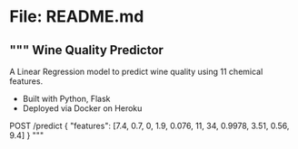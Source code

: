 # File: README.md
"""
Wine Quality Predictor
-----------------------
A Linear Regression model to predict wine quality using 11 chemical features.

- Built with Python, Flask
- Deployed via Docker on Heroku

POST /predict
{
  "features": [7.4, 0.7, 0, 1.9, 0.076, 11, 34, 0.9978, 3.51, 0.56, 9.4]
}
"""
